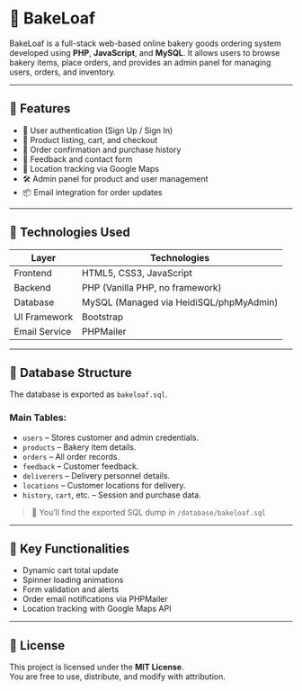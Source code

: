 # 🧁 BakeLoaf

BakeLoaf is a full-stack web-based online bakery goods ordering system developed using **PHP**, **JavaScript**, and **MySQL**. It allows users to browse bakery items, place orders, and provides an admin panel for managing users, orders, and inventory.

---

## 🚀 Features

- 👥 User authentication (Sign Up / Sign In)
- 🛒 Product listing, cart, and checkout
- 🧾 Order confirmation and purchase history
- 📧 Feedback and contact form
- 📍 Location tracking via Google Maps
- 🛠️ Admin panel for product and user management
- 📦 Email integration for order updates

---

## 🧰 Technologies Used

| Layer         | Technologies                                 |
|---------------|----------------------------------------------|
| Frontend      | HTML5, CSS3, JavaScript                      |
| Backend       | PHP (Vanilla PHP, no framework)              |
| Database      | MySQL (Managed via HeidiSQL/phpMyAdmin)      |
| UI Framework  | Bootstrap                                    |
| Email Service | PHPMailer                                    |

---

## 💾 Database Structure

The database is exported as `bakeloaf.sql`.

### Main Tables:
- `users` – Stores customer and admin credentials.
- `products` – Bakery item details.
- `orders` – All order records.
- `feedback` – Customer feedback.
- `deliverers` – Delivery personnel details.
- `locations` – Customer locations for delivery.
- `history`, `cart`, etc. – Session and purchase data.

> 📂 You’ll find the exported SQL dump in `/database/bakeloaf.sql`

---

## 🤖 Key Functionalities

- Dynamic cart total update
- Spinner loading animations
- Form validation and alerts
- Order email notifications via PHPMailer
- Location tracking with Google Maps API

---

## 📄 License

This project is licensed under the **MIT License**.  
You are free to use, distribute, and modify with attribution.

